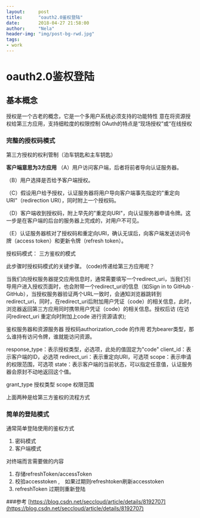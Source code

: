 ```yaml
---
layout:     post
title:      "oauth2.0鉴权登陆"
date:       2018-04-27 21:58:00
author:     "Nela"
header-img: "img/post-bg-rwd.jpg"
tags:
- work
---
```


# oauth2.0鉴权登陆

## 基本概念

授权是一个古老的概念，它是一个多用户系统必须支持的功能特性
意在将资源授权给第三方应用，支持细粒度的权限控制
OAuth的特点是“现场授权”或“在线授权

### 完整的授权码模式

 第三方授权的权利管制（泊车钥匙和主车钥匙）

**客户端意思为3方应用**
（A）用户访问客户端，后者将前者导向认证服务器。

（B）用户选择是否给予客户端授权。

（C）假设用户给予授权，认证服务器将用户导向客户端事先指定的"重定向URI"（redirection URI），同时附上一个授权码。

（D）客户端收到授权码，附上早先的"重定向URI"，向认证服务器申请令牌。这一步是在客户端的后台的服务器上完成的，对用户不可见。

（E）认证服务器核对了授权码和重定向URI，确认无误后，向客户端发送访问令牌（access token）和更新令牌（refresh token）。

授权码模式： 三方鉴权的模式

此步骤时授权码模式的关键步骤。
(code)传递给第三方应用呢？

当我们向授权服务器提交应用信息时，通常需要填写一个redirect_uri，当我们引导用户进入授权页面时，也会附带一个redirect_uri的信息（如Sign in to GitHub · GitHub），当授权服务器验证两个URL一致时，会通知浏览器跳转到redirect_uri，同时，在redirect_uri后附加用户凭证（code）的相关信息，此时，浏览器返回第三方应用同时携带用户凭证（code）的相关信息。授权后访
(在访问redirect_uri 重定向时附加上code 进行资源请求);

鉴权服务器和资源服务器
授权码authorization_code 的作用
若为bearer类型，那么谁持有访问令牌，谁就能访问资源。


response_type：表示授权类型，必选项，此处的值固定为"code"
client_id：表示客户端的ID，必选项
redirect_uri：表示重定向URI，可选项
scope：表示申请的权限范围，可选项
state：表示客户端的当前状态，可以指定任意值，认证服务器会原封不动地返回这个值。

grant_type 授权类型
scope 权限范围

上面两种是给第三方鉴权的流程方式

### 简单的登陆模式

通常简单登陆使用的鉴权方式
1. 密码模式
2. 客户端模式

对终端而言需要做的内容
1. 存储refreshToken/accessToken
2. 校验accesstoken ,　如果过期则refreshtoken刷新accesstoken
3. refreshToken 过期则重新登陆

###参考
[https://blog.csdn.net/seccloud/article/details/8192707](https://blog.csdn.net/seccloud/article/details/8192707)